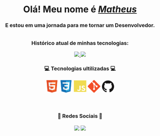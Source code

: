 <div>
  <h1 align="center">Olá! Meu nome é <a href="https://www.linkedin.com/in/matheus-chiga/"><i>Matheus</i></a></h1>
  <h3 align="center">E estou em uma jornada para me tornar um Desenvolvedor.
 <br>
    <br>
  <p align="center"> Histórico atual de minhas tecnologias:</h2>
</div>


<div align="center">
  <a href="github.com/Matchiga">
     <img height="160em" src="https://github-readme-stats.vercel.app/api?username=Matchiga&count_private=true&include_all_commits=true&show_icons=true&theme=apprentice&hide_border=true&show_owner=true"/>
     <img height="160em" src="https://github-readme-stats.vercel.app/api/top-langs/?username=Matchiga&theme=apprentice&hide_border=true&&layout=compact"/>
  </a>
</div>

 <h3 align="center">💻 Tecnologias ultilizadas 💻
<div align="center" valign="top"><br>
  
  <img align="center" alt="HTML" height="40" margin="50px" width="40" src="https://raw.githubusercontent.com/devicons/devicon/master/icons/html5/html5-original.svg">
  <img align="center" alt="CSS" height="40" margin="50px" width="40" src="https://raw.githubusercontent.com/devicons/devicon/master/icons/css3/css3-original.svg">
  <img align="center" alt="Js" height="37" margin="50px" width="40" src="https://raw.githubusercontent.com/devicons/devicon/master/icons/javascript/javascript-plain.svg">
  <img align="center" alt="git" height="40" margin="50px" width="40" src="https://raw.githubusercontent.com/devicons/devicon/master/icons/git/git-original.svg">
  <img align="center" alt="github" height="40" margin="50px" width="40" src= "https://raw.githubusercontent.com/devicons/devicon/master/icons/github/github-original.svg"><br> <br><br>
  
</div>
  <h3 align="center"> 📱 Redes Sociais 📱
    <br>
<div align="center"> <br>
  <a href="https://www.linkedin.com/in/matheus-chiga/" target="_blank"><img src="https://img.shields.io/badge/-LinkedIn-%230077B5?style=for-the-badge&logo=linkedin&logoColor=white" target="_blank"></a> 
  <a href="mailto:matheuschiga1303@gmail.com"><img src="https://img.shields.io/badge/-Gmail-%23333?style=for-the-badge&logo=gmail&logoColor=white" target="_blank"></a>
</div>
<br> <br>
